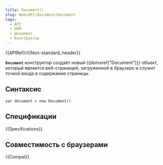 ```yaml
---
title: Document()
slug: Web/API/Document/Document
tags:
  - API
  - DOM
  - Документ
  - Конструктор
---
```


{{APIRef}}{{Non-standard_header}}

**`Document`** конструктор создаёт новый {{domxref("Document")}} объект, который является веб-страницей, загруженной в браузере и служит точкой входа в содержание страницы.

## Синтаксис

```
var document = new Document()
```

## Спецификации

{{Specifications}}

## Совместимость с браузерами

{{Compat}}
